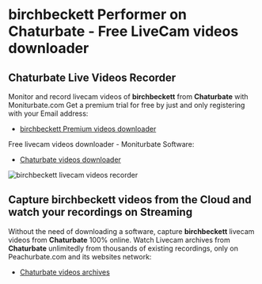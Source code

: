 # birchbeckett Performer on Chaturbate - Free LiveCam videos downloader

## Chaturbate Live Videos Recorder

Monitor and record livecam videos of **birchbeckett** from **Chaturbate** with Moniturbate.com
Get a premium trial for free by just and only registering with your Email address:
* [birchbeckett Premium videos downloader](https://moniturbate.com/request-demo-licence-key.html)

Free livecam videos downloader - Moniturbate Software:
* [Chaturbate videos downloader](https://moniturbate.com/moniturbate-download-software.html)

![birchbeckett livecam videos recorder](https://peachurnet.com/templates/moniturbate-software.png)


## Capture birchbeckett videos from the Cloud and watch your recordings on Streaming

Without the need of downloading a software, capture **birchbeckett** livecam videos from **Chaturbate** 100% online.
Watch Livecam archives from **Chaturbate** unlimitedly from thousands of existing recordings, only on Peachurbate.com and its websites network:
* [Chaturbate videos archives](https://peachurnet.com/)